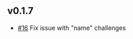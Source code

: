 ﻿‎

## v0.1.7

- [#16](https://github.com/nomis51/berlingo/issues/16) Fix issue with "name" challenges